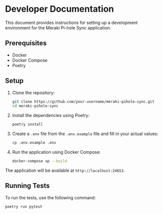 # Developer Documentation

This document provides instructions for setting up a development environment for the Meraki Pi-hole Sync application.

## Prerequisites

*   Docker
*   Docker Compose
*   Poetry

## Setup

1.  Clone the repository:
    ```bash
    git clone https://github.com/your-username/meraki-pihole-sync.git
    cd meraki-pihole-sync
    ```

2.  Install the dependencies using Poetry:
    ```bash
    poetry install
    ```

3.  Create a `.env` file from the `.env.example` file and fill in your actual values:
    ```bash
    cp .env.example .env
    ```

4.  Run the application using Docker Compose:
    ```bash
    docker-compose up --build
    ```

The application will be available at `http://localhost:24653`.

## Running Tests

To run the tests, use the following command:

```bash
poetry run pytest
```
